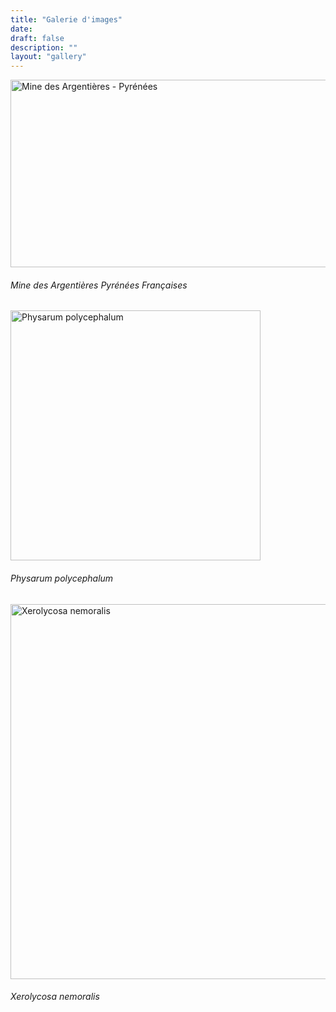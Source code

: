 ```yaml
---
title: "Galerie d'images"
date: 
draft: false
description: ""
layout: "gallery"
---
```


<img src="/images/IMG_7142.jpg" alt="Mine des Argentières - Pyrénées" width="550" height="300"/> <h6>Mine des Argentières Pyrénées Françaises</h6>

<img src="/images/IMG_1287.JPG" alt="Physarum polycephalum" width="400" height="400"/> <h6>*Physarum polycephalum*</h6>

<img src="/images/spider.jpeg" alt="Xerolycosa nemoralis" width="600" height="600"/> <h6>*Xerolycosa nemoralis*</h6>

